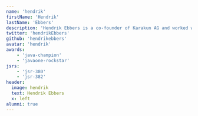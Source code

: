```yaml
---
name: 'hendrik'
firstName: 'Hendrik'
lastName: 'Ebbers'
description: 'Hendrik Ebbers is a co-founder of Karakun AG and worked with us until 2022. He lives in Dortmund, Germany, and is the founder and leader of the Java User Group Dortmund. He gives talks and presentations in user groups and conferences. His JavaFX book "Mastering JavaFX 8 Controls" was released 2014 by Oracle press. Hendrik is JavaOne Rockstar, JSR expert group member and Java Champion.'
twitter: 'hendrikEbbers'
github: 'hendrikebbers'
avatar: 'hendrik'
awards:
    - 'java-champion'
    - 'javaone-rockstar'
jsrs:
    - 'jsr-380'
    - 'jsr-382'
header:
  image: hendrik
  text: Hendrik Ebbers
  x: left
alumni: true
---
```

